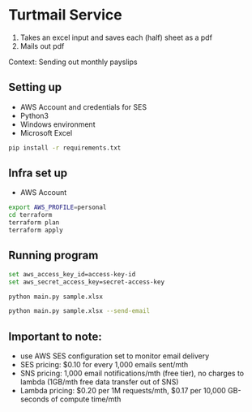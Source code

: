 # Turtmail Service

1. Takes an excel input and saves each (half) sheet as a pdf
2. Mails out pdf

Context: Sending out monthly payslips

## Setting up
- AWS Account and credentials for SES
- Python3 
- Windows environment
- Microsoft Excel

```bash
pip install -r requirements.txt
```

## Infra set up
- AWS Account
```bash
export AWS_PROFILE=personal
cd terraform
terraform plan
terraform apply
```

## Running program
```bash
set aws_access_key_id=access-key-id
set aws_secret_access_key=secret-access-key

python main.py sample.xlsx

python main.py sample.xlsx --send-email
```

## Important to note:
- use AWS SES configuration set to monitor email delivery
- SES pricing: $0.10 for every 1,000 emails sent/mth
- SNS pricing: 1,000 email notifications/mth (free tier), no charges to lambda (1GB/mth free data transfer out of SNS)
- Lambda pricing: $0.20 per 1M requests/mth, $0.17 per 10,000 GB-seconds of compute time/mth